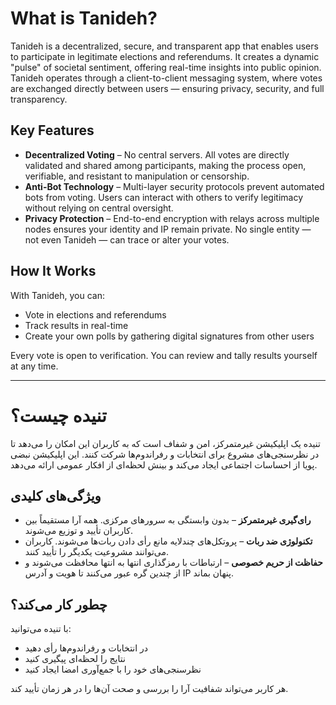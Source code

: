 # What is Tanideh?

Tanideh is a decentralized, secure, and transparent app that enables users to participate in legitimate elections and referendums. It creates a dynamic "pulse" of societal sentiment, offering real-time insights into public opinion. Tanideh operates through a client-to-client messaging system, where votes are exchanged directly between users — ensuring privacy, security, and full transparency.

## Key Features

- **Decentralized Voting** – No central servers. All votes are directly validated and shared among participants, making the process open, verifiable, and resistant to manipulation or censorship.
- **Anti-Bot Technology** – Multi-layer security protocols prevent automated bots from voting. Users can interact with others to verify legitimacy without relying on central oversight.
- **Privacy Protection** – End-to-end encryption with relays across multiple nodes ensures your identity and IP remain private. No single entity — not even Tanideh — can trace or alter your votes.

## How It Works

With Tanideh, you can:
- Vote in elections and referendums
- Track results in real-time
- Create your own polls by gathering digital signatures from other users  

Every vote is open to verification. You can review and tally results yourself at any time.

---

# تنیده چیست؟

تنیده یک اپلیکیشن غیرمتمرکز، امن و شفاف است که به کاربران این امکان را می‌دهد تا در نظرسنجی‌های مشروع برای انتخابات و رفراندوم‌ها شرکت کنند. این اپلیکیشن نبضی پویا از احساسات اجتماعی ایجاد می‌کند و بینش لحظه‌ای از افکار عمومی ارائه می‌دهد.  

## ویژگی‌های کلیدی

- **رای‌گیری غیرمتمرکز** – بدون وابستگی به سرورهای مرکزی. همه آرا مستقیماً بین کاربران تأیید و توزیع می‌شوند.  
- **تکنولوژی ضد ربات** – پروتکل‌های چندلایه مانع رأی دادن ربات‌ها می‌شوند. کاربران می‌توانند مشروعیت یکدیگر را تأیید کنند.  
- **حفاظت از حریم خصوصی** – ارتباطات با رمزگذاری انتها به انتها محافظت می‌شوند و از چندین گره عبور می‌کنند تا هویت و آدرس IP پنهان بماند.  

## چطور کار می‌کند؟

با تنیده می‌توانید:  
- در انتخابات و رفراندوم‌ها رأی دهید  
- نتایج را لحظه‌ای پیگیری کنید  
- نظرسنجی‌های خود را با جمع‌آوری امضا ایجاد کنید  

هر کاربر می‌تواند شفافیت آرا را بررسی و صحت آن‌ها را در هر زمان تأیید کند.
